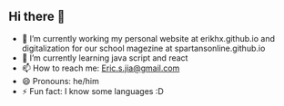 ## Hi there 👋


- 🔭 I’m currently working my personal website at erikhx.github.io and digitalization for our school magezine at spartansonline.github.io
- 🌱 I’m currently learning java script and react
- 📫 How to reach me: Eric.s.jia@gmail.com
- 😄 Pronouns: he/him
- ⚡ Fun fact: I know some languages :D
